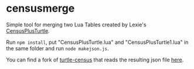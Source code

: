 # censusmerge

Simple tool for merging two Lua Tables created by Lexie's [CensusPlusTurtle](https://github.com/Lexiebean/CensusPlusTurtle).

Run `npm install`, put "CensusPlusTurtle.lua" and "CensusPlusTurtle1.lua" in the same folder and run `node makejson.js`.

You can find a fork of [turtle-census](https://github.com/gwetchen/turtle-census) that reads the resulting json file [here](https://github.com/gwetchen/turtle-census/tree/censusjson).